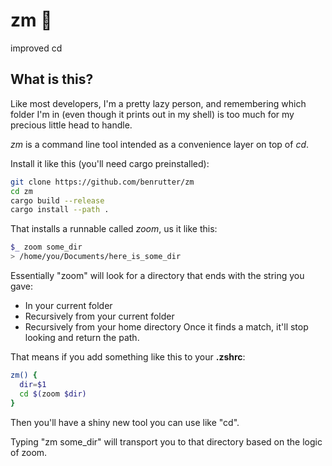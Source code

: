 # zm 🌠
improved cd

## What is this?

Like most developers, I'm a pretty lazy person, and remembering which folder I'm in (even though it prints out in my shell) is too much for my precious little head to handle.

*zm* is a command line tool intended as a convenience layer on top of *cd*.

Install it like this (you'll need cargo preinstalled):

```bash
git clone https://github.com/benrutter/zm
cd zm
cargo build --release
cargo install --path .
```

That installs a runnable called *zoom*, us it like this:

```bash
$_ zoom some_dir
> /home/you/Documents/here_is_some_dir
```

Essentially "zoom" will look for a directory that ends with the string you gave:
- In your current folder
- Recursively from your current folder
- Recursively from your home directory
Once it finds a match, it'll stop looking and return the path.

That means if you add something like this to your **.zshrc**:

```zsh
zm() {
  dir=$1
  cd $(zoom $dir)
}
```

Then you'll have a shiny new tool you can use like "cd".

Typing "zm some_dir" will transport you to that directory based on the logic of zoom.